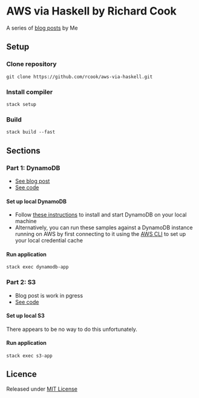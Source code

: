 # AWS via Haskell by Richard Cook

A series of [blog posts][blog] by Me

## Setup

### Clone repository

```
git clone https://github.com/rcook/aws-via-haskell.git
```

### Install compiler

```
stack setup
```

### Build

```
stack build --fast
```

## Sections

### Part 1: DynamoDB

* [See blog post][dynamodb-post]
* [See code][dynamodb-code]

#### Set up local DynamoDB

* Follow [these instructions][local-dynamodb] to install and start DynamoDB on your local machine
* Alternatively, you can run these samples against a DynamoDB instance running on AWS by first connecting to it using the [AWS CLI][aws-cli] to set up your local credential cache

#### Run application

```
stack exec dynamodb-app
```

### Part 2: S3

* Blog post is work in pgress
* [See code][s3-code]

#### Set up local S3

There appears to be no way to do this unfortunately.

#### Run application

```
stack exec s3-app
```

## Licence

Released under [MIT License][licence]

[aws-cli]: https://aws.amazon.com/cli/
[blog]: http://blog.rcook.org/
[dynamodb-code]: dynamodb
[dynamodb-post]: http://blog.rcook.org/blog/2017/aws-via-haskell/
[licence]: LICENSE
[local-dynamodb]: http://docs.aws.amazon.com/amazondynamodb/latest/developerguide/DynamoDBLocal.html
[s3-code]: s3
